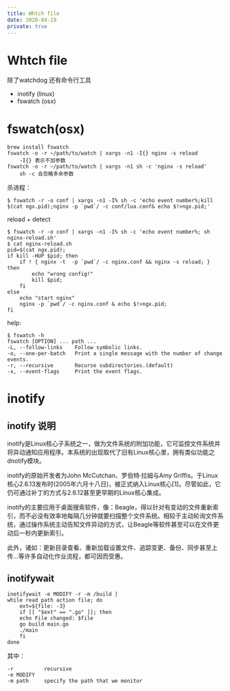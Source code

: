 ```yaml
---
title: Whtch file
date: 2020-04-19
private: true
---
```

# Whtch file
除了watchdog 还有命令行工具
- inotify (linux)
- fswatch (osx)

# fswatch(osx)

    brew install fswatch
    fswatch -o -r ~/path/to/watch | xargs -n1 -I{} nginx -s reload
        -I{} 表示不加参数
    fswatch -o -r ~/path/to/watch | xargs -n1 sh -c 'nginx -s reload'
        sh -c 会忽略多余参数

杀进程：

    $ fswatch -r -o conf | xargs -n1 -I% sh -c 'echo event number%;kill $(cat ngx.pid);nginx -p `pwd`/ -c conf/lua.conf& echo $!>ngx.pid;'

reload + detect

    $ fswatch -r -o conf | xargs -n1 -I% sh -c 'echo event number%; sh nginx-reload.sh'
    $ cat nginx-reload.sh
    pid=$(cat ngx.pid);
    if kill -HUP $pid; then
        if ! { nginx -t  -p `pwd`/ -c nginx.conf && nginx -s reload; } then
            echo "wrong config!"
            kill $pid;
        fi
    else
        echo "start nginx"
        nginx -p `pwd`/ -c nginx.conf & echo $!>ngx.pid;
    fi

help: 

    $ fswatch -h
    fswatch [OPTION] ... path ...
    -L, --follow-links    Follow symbolic links.
    -o, --one-per-batch   Print a single message with the number of change events.
    -r, --recursive       Recurse subdirectories.(default)
    -x, --event-flags     Print the event flags.


# inotify
## inotify 说明
inotify是Linux核心子系统之一，做为文件系统的附加功能，它可监控文件系统并将异动通知应用程序。本系统的出现取代了旧有Linux核心里，拥有类似功能之dnotify模块。

inotify的原始开发者为John McCutchan、罗伯特·拉姆与Amy Griffis。于Linux核心2.6.13发布时(2005年六月十八日)，被正式纳入Linux核心[1]。尽管如此，它仍可通过补丁的方式与2.6.12甚至更早期的Linux核心集成。

inotify的主要应用于桌面搜索软件，像：Beagle，得以针对有变动的文件重新索引，而不必没有效率地每隔几分钟就要扫描整个文件系统。相较于主动轮询文件系统，通过操作系统主动告知文件异动的方式，让Beagle等软件甚至可以在文件更动后一秒内更新索引。

此外，诸如：更新目录查看、重新加载设置文件、追踪变更、备份、同步甚至上传...等许多自动化作业流程，都可因而受惠。


## inotifywait
    inotifywait -e MODIFY -r -m /build |
    while read path action file; do
        ext=${file: -3}
        if [[ "$ext" == ".go" ]]; then
        echo File changed: $file
        go build main.go
        ./main
        fi
    done

其中：

    -r          recursive
    -e MODIFY 
    -m path     specify the path that we monitor 